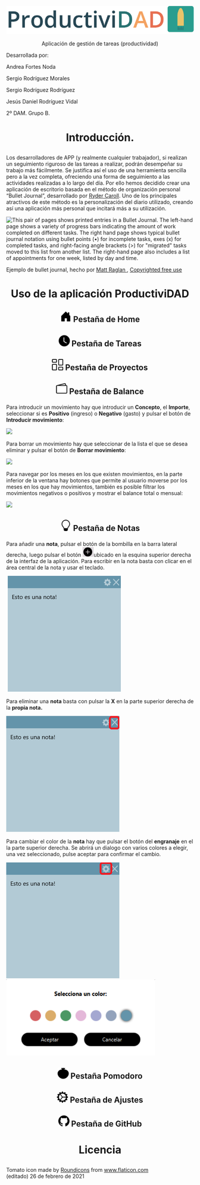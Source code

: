 <p align="center"><img src="/github_images/header.png" width=""/></p>

<p align="center">Aplicación de gestión de tareas (productividad)</p>

Desarrollada por:

Andrea Fortes Noda

Sergio Rodríguez Morales

Sergio Rodríguez Rodríguez

Jesús Daniel Rodríguez Vidal

2º DAM. Grupo B.

# <p align="center">Introducción.</p>



Los desarrolladores de APP (y realmente cualquier trabajador), si realizan un seguimiento riguroso de las tareas a realizar, podrán desempeñar su trabajo más fácilmente. Se justifica así el uso de una herramienta sencilla pero a la vez completa, ofreciendo una forma de seguimiento a las actividades realizadas a lo largo del día. Por ello hemos decidido crear una aplicación de escritorio basada en el método de organización personal “Bullet Journal”, desarrollado por [Ryder Caroll](https://bulletjournal.com/). Uno de los principales atractivos de este método es la personalización del diario utilizado, creando así una aplicación más personal que incitará más a su utilización.

 ![This pair of pages shows printed entries in a Bullet Journal. The left-hand page shows a variety of progress bars indicating the amount of work completed on different tasks. The right hand page shows typical bullet journal notation using bullet points (•) for incomplete tasks, exes (x) for completed tasks, and right-facing angle brackets (>) for "migrated" tasks moved to this list from another list. The right-hand page also includes a list of appointments for one week, listed by day and time.](https://lh4.googleusercontent.com/72mGT4AtYNRQQB_fEKrVV6d8F9mDKp0B8QS1zqd1fyLqflmdi3n_ilENf8HRxxjRnzkfwXhj7JEe3v1zhkpd10eiWa0WxI8dM2u789jLc64sK9OJEDBDs7fiO4UTYSKpu84zRn3r)

Ejemplo de bullet journal, hecho por [Matt Raglan ](https://unsplash.com/photos/8OVDzMGB_kw), [Copyrighted free use](https://unsplash.com/license)

# <p align="center">Uso de la aplicación ProductiviDAD</p>

## <p align="center"><img src="/github_images/house-door-fill.svg " width="30" /> Pestaña de Home</p> 









## <p align="center"><img src="/github_images/clock-fill.svg " width="30" /> Pestaña de Tareas </p>





## <p align="center"><img src="/github_images/columns-gap.svg " width="30" /> Pestaña de Proyectos</p> 





## <p align="center"><img src="/github_images/wallet2.svg " width="30" /> Pestaña de Balance</p> 





Para introducir un movimiento hay que introducir un **Concepto**, el **Importe**, seleccionar si es **Positivo** (ingreso) o **Negativo** (gasto) y pulsar el botón de **Introducir movimiento**:



![](https://i.imgur.com/WzD3D8s.gif)



Para borrar un movimiento hay que seleccionar de la lista el que se desea eliminar y pulsar el botón de **Borrar movimiento**:



![](https://i.imgur.com/JMCqL04.gif)



Para navegar por los meses en los que existen movimientos, en la parte inferior de la ventana hay botones que permite al usuario moverse por los meses en los que hay movimientos, también es posible filtrar los movimientos negativos o positivos y mostrar el balance total o mensual:



![](https://i.imgur.com/1cauxX1.gif)





## <p align="center"><img src="/github_images/lightbulb.svg " width="30"/> Pestaña de Notas</p>





Para añadir una **nota**, pulsar el botón de la bombilla en la barra lateral derecha, luego pulsar el botón <img src="/github_images/button.png " width="30" />ubicado en la esquina superior derecha de la interfaz de la aplicación. Para escribir en la nota basta con clicar en el área central de la nota y usar el teclado.

​	<img src="/github_images/nota.png " width="" />



Para eliminar una **nota** basta con pulsar la **X** en la parte superior derecha de la **propia nota.**

<img src="/github_images/notadelete.png " width=""/>



Para cambiar el color de la **nota** hay que pulsar el botón del **engranaje** en el la parte superior derecha. Se abrirá un dialogo con varios colores a elegir, una vez seleccionado, pulse aceptar para confirmar el cambio.

<img src="/github_images/notecolor.png " width="" />  <img src="/github_images/colorchooser.png " width="400" /> 







## <p align="center"><img src="/github_images/tomato.svg"  width="30"/> Pestaña Pomodoro</p> 

## <p align="center"><img src="/github_images/gear-wide-connected.svg " width="30" /> Pestaña de Ajustes</p>

## <p align="center"><img src="/github_images/github.svg " width="30" /> Pestaña de GitHub</p>





# <p align="center">Licencia</p> 



<div>Tomato icon made by <a href="https://www.flaticon.com/authors/roundicons" title="Roundicons">Roundicons</a> from <a href="https://www.flaticon.com/" title="Flaticon">www.flaticon.com</a></div>(editado)
26 de febrero de 2021